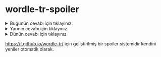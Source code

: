 # wordle-tr-spoiler

<details>
  <summary>Bugünün cevabı için tıklayınız.</summary>
  <br>
    <b> türkü </b>
</details>

<details>
  <summary>Yarının cevabı için tıklayınız</summary>
  <br>
   <b> tarih </b>
</details>

<details>
  <summary>Dünün cevabı için tıklayınız </summary>
  <br>
  <b> bilgi </b>
</details>

https://f.github.io/wordle-tr/ için geliştirilmiş bir spoiler sistemidir kendini yeniler otomatik olarak.

